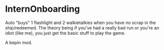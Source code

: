 # InternOnboarding

Auto "buys" 1 flashlight and 2 walkietalkies when you have no scrap in the ship/redeemed. The theory being if you've had a really bad run or you're an idiot (like me), you just get the basic stuff to play the game.

A bepin mod.